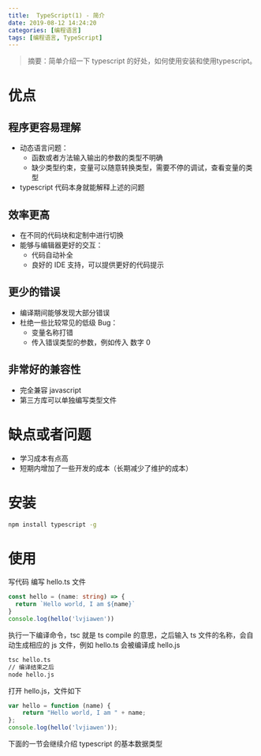 ```yaml
---
title:  TypeScript(1) - 简介
date: 2019-08-12 14:24:20
categories: [编程语言]
tags: [编程语言, TypeScript]
---
```


> 摘要：简单介绍一下 typescript 的好处，如何使用安装和使用typescript。

<!--more-->
# 优点
## 程序更容易理解
* 动态语言问题：
  * 函数或者方法输入输出的参数的类型不明确
  * 缺少类型约束，变量可以随意转换类型，需要不停的调试，查看变量的类型
* typescript 代码本身就能解释上述的问题

## 效率更高
* 在不同的代码块和定制中进行切换
* 能够与编辑器更好的交互：
  * 代码自动补全
  * 良好的 IDE 支持，可以提供更好的代码提示

## 更少的错误
* 编译期间能够发现大部分错误
* 杜绝一些比较常见的低级 Bug：
  * 变量名称打错
  * 传入错误类型的参数，例如传入 数字 0

## 非常好的兼容性
* 完全兼容 javascript
* 第三方库可以单独编写类型文件

# 缺点或者问题
* 学习成本有点高
* 短期内增加了一些开发的成本（长期减少了维护的成本）


# 安装

```bash
npm install typescript -g
```

# 使用
写代码
编写 hello.ts 文件
```typescript
const hello = (name: string) => {
  return `Hello world, I am ${name}`
}
console.log(hello('lvjiawen'))
```
执行一下编译命令，tsc 就是 ts compile 的意思，之后输入 ts 文件的名称，会自动生成相应的 js 文件，例如 hello.ts 会被编译成 hello.js
```bash
tsc hello.ts
// 编译结束之后
node hello.js
```

打开 hello.js，文件如下

```javascript
var hello = function (name) {
    return "Hello world, I am " + name;
};
console.log(hello('lvjiawen'));
```

下面的一节会继续介绍 typescript 的基本数据类型

